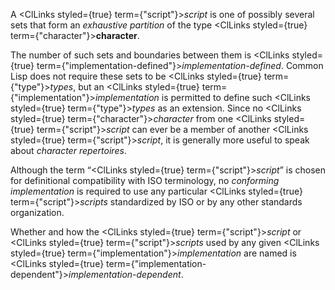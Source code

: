  



A <ClLinks styled={true} term={"script"}><i>script</i></ClLinks> is one of possibly several sets that form an *exhaustive partition* of the type <ClLinks styled={true} term={"character"}><b>character</b></ClLinks>. 



The number of such sets and boundaries between them is <ClLinks styled={true} term={"implementation-defined"}><i>implementation-defined</i></ClLinks>. Common Lisp does not require these sets to be <ClLinks styled={true} term={"type"}><i>types</i></ClLinks>, but an <ClLinks styled={true} term={"implementation"}><i>implementation</i></ClLinks> is permitted to define such <ClLinks styled={true} term={"type"}><i>types</i></ClLinks> as an extension. Since no <ClLinks styled={true} term={"character"}><i>character</i></ClLinks> from one <ClLinks styled={true} term={"script"}><i>script</i></ClLinks> can ever be a member of another <ClLinks styled={true} term={"script"}><i>script</i></ClLinks>, it is generally more useful to speak about *character repertoires*. 



Although the term “<ClLinks styled={true} term={"script"}><i>script</i></ClLinks>” is chosen for definitional compatibility with ISO terminology, no *conforming implementation* is required to use any particular <ClLinks styled={true} term={"script"}><i>scripts</i></ClLinks> standardized by ISO or by any other standards organization. 



Whether and how the <ClLinks styled={true} term={"script"}><i>script</i></ClLinks> or <ClLinks styled={true} term={"script"}><i>scripts</i></ClLinks> used by any given <ClLinks styled={true} term={"implementation"}><i>implementation</i></ClLinks> are named is <ClLinks styled={true} term={"implementation-dependent"}><i>implementation-dependent</i></ClLinks>. 



